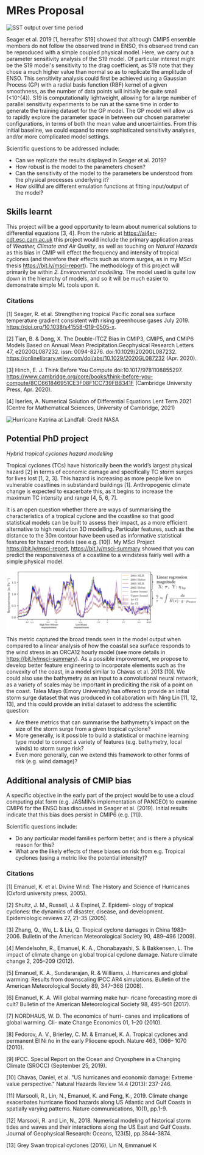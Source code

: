 # MRes Proposal

![SST output over time period](gifs/SST_SST2_in_om_run2f.gif)

Seager et al. 2019 [1, hereafter S19] showed that although CMIP5 ensemble members do not follow the observed trend in ENSO, this observed trend can be reproduced with a simple coupled physical model. Here, we carry out a parameter sensitivity analysis of the S19 model. Of particular interest might be the S19 model's sensitivity to the drag coefficient, as S19 note that they chose a much higher value than normal so as to replicate the amplitude of ENSO. This sensitivity analysis could first be achieved using a Gaussian Process (GP) with a radial basis function (RBF) kernel of a given smoothness, as the number of data points will initially be quite small (<10^{4}). S19 is computationally lightweight, allowing for a large number of parallel sensitivity experiments to be run at the same time in order to generate the training dataset for the GP model. The GP model will allow us to rapidly explore the parameter space in between our chosen parameter configurations, in terms of both the mean value and uncertainties. From this initial baseline, we could expand to more sophisticated sensitivity analyses, and/or more complicated model settings.

Scientific questions to be addressed include:

- Can we replicate the results displayed in Seager et al. 2019?
- How robust is the model to the parameters chosen?
- Can the sensitivity of the model to the parameters be understood from the physical processes underlying it?
- How skillful are different emulation functions at fitting input/output of the model?

## Skills learnt

This project will be a good opportunity to learn about numerical solutions to differential equations [3, 4]. From the rubric at <https://ai4er-cdt.esc.cam.ac.uk> this project would include the primary application areas of _Weather, Climate and Air Quality_, as well as touching on _Natural Hazards_ as this bias in CMIP will effect the frequency and intensity of tropical cyclones (and therefore their effects such as storm surges, as in my MSci thesis <https://bit.ly/msci-report>).  The methodology of this project will primarily be within _2. Environmental modelling_.  The model used is quite low down in the hierarchy of models, and so it will be much
easier to demonstrate simple ML tools upon it.

### Citations

[1] Seager,  R. et  al.  Strengthening  tropical  Pacific  zonal  sea  surface  temperature  gradient  consistent  with rising  greenhouse  gases July 2019. <https://doi.org/10.1038/s41558-019-0505-x>.

[2] Tian, B. & Dong, X. The Double-ITCZ Bias in CMIP3, CMIP5, and CMIP6 Models Based on Annual Mean Precipitation.Geophysical  Research  Letters 47, e2020GL087232. issn: 0094-8276. doi:10.1029/2020GL087232. <https://onlinelibrary.wiley.com/doi/abs/10.1029/2020GL087232> (Apr. 2020).

[3] Hinch,  E.  J. Think  Before  You  Compute doi:10.1017/9781108855297. <https://www.cambridge.org/core/books/think-before-you-compute/8CC661846951CE3F08F1CC739FBB341F> (Cambridge University Press, Apr. 2020).

[4] Iserles, A. Numerical  Solution  of  Differential  Equations Lent Term 2021 (Centre for Mathematical Sciences, University of Cambridge, 2021)

![Hurricane Katrina at Landfall: Credit NASA](https://cdn.britannica.com/74/121674-050-C458B2B5/satellite-image-National-Oceanic-and-Atmospheric-Administration-August-28-2005.jpg)

## Potential PhD project

_Hybrid tropical cyclones hazard modelling_

Tropical cyclones (TCs) have historically been the world’s largest physical hazard [2] in terms of economic damage and specifically TC storm surges for lives lost [1, 2, 3]. This hazard is increasing as more people live on vulnerable coastlines in substandard buildings [1]. Anthropogenic climate change is expected to exacerbate this, as it begins to increase the maximum TC intensity and range [4, 5, 6, 7].

It is an open question whether there are ways of summarising the
characteristics of a tropical cyclone and the coastline so that good statistical models can be built to assess their impact, as a more efficient alternative to high resolution 3D modelling. Particular features, such as the distance to the 30m contour have been used as informative statistical features for hazard models (see e.g. [10]).
My MSci Project <https://bit.ly/msci-report>, <https://bit.ly/msci-summary>
showed that you can predict the responsiveness of a coastline to a windstess fairly well with a simple physical model.

![Responsiveness metric: for further details see msci summary.](gifs/responsiveness.png)

This metric captured the broad trends seen in the model output when compared to a linear analysis of how the coastal sea surface responds to the wind stress in
an ORCA12 hourly model (see more details in <https://bit.ly/msci-summary>). As a possible improvement, we propose to develop better feature engineering to incorporate elements such as the convexity of the coast, in a model similar to Chavas et al. 2013 [10]. We could also use the bathymetry as an input to a convolutional neural network, as a variety of scales may be important in prediciting the risk of a point on the coast. Talea Mayo (Emory University) has offered to provide an initial storm surge dataset that was produced in collaboration with Ning Lin [11, 12, 13], and this could provide an initial dataset to address the scientific question:

- Are there metrics that can summarise the bathymetry’s impact on the size of the storm surge from a given tropical cyclone?
- More generally, is it possible to build a statistical or machine learning type model to connect a variety of features (e.g. bathymetry, local winds) to storm surge risk?
- Even more generally, can we extend this framework to other forms of risk (e.g. wind damage)?

## Additional analysis of CMIP bias

A specific objective in the early part of the project would be to use a cloud computing plat form (e.g. JASMIN’s implementation of PANGEO) to examine CMIP6 for the ENSO bias discussed in Seager et al. (2019). Initial results indicate that this bias does persist in CMIP6 (e.g. [11]).  

Scientific questions include:

- Do any particular model families perform better, and is there a physical reason for this?
- What are the likely effects of these biases on risk from e.g. Tropical cyclones (using a metric like the potential intensity)?

### Citations

[1] Emanuel, K. et al. Divine Wind: The History
and Science of Hurricanes (Oxford university
press, 2005).

[2] Shultz, J. M., Russell, J. & Espinel, Z. Epidemi-
ology of tropical cyclones: the dynamics of disaster, disease, and development. Epidemiologic
reviews 27, 21–35 (2005).

[3] Zhang, Q., Wu, L. & Liu, Q. Tropical cyclone damages in China 1983–2006. Bulletin of the American Meteorological Society 90, 489–496 (2009).

[4] Mendelsohn, R., Emanuel, K. A., Chonabayashi, S. & Bakkensen, L. The impact of climate change on global tropical cyclone damage. Nature climate change 2,
205–209 (2012).

[5] Emanuel, K. A., Sundararajan, R. & Williams,
J. Hurricanes and global warming: Results from
downscaling IPCC AR4 simulations. Bulletin
of the American Meteorological Society 89,
347–368 (2008).

[6] Emanuel, K. A. Will global warming make hur-
ricane forecasting more di
cult? Bulletin of the
American Meteorological Society 98, 495–501
(2017).

[7] NORDHAUS, W. D. The economics of hurri-
canes and implications of global warming. Cli-
mate Change Economics 01, 1–20 (2010).

[8] Fedorov, A. V., Brierley, C. M. & Emanuel,
K. A. Tropical cyclones and permanent El Ni ̃no
in the early Pliocene epoch. Nature 463, 1066–
1070 (2010).

[9] IPCC. Special Report on the Ocean and
Cryosphere in a Changing Climate (SROCC)
(September 25, 2019).

[10] Chavas, Daniel, et al. "US hurricanes and economic damage: Extreme value perspective." Natural Hazards Review 14.4 (2013): 237-246.

[11] Marsooli, R., Lin, N., Emanuel, K. and Feng, K., 2019. Climate change exacerbates hurricane flood hazards along US Atlantic and Gulf Coasts in spatially varying patterns. Nature communications, 10(1), pp.1-9.

[12] Marsooli, R. and Lin, N., 2018. Numerical modeling of historical storm tides and waves and their interactions along the US East and Gulf Coasts. Journal of Geophysical Research: Oceans, 123(5), pp.3844-3874.

[13] Grey Swan tropical cyclones (2016), Lin N, Emmanuel K
